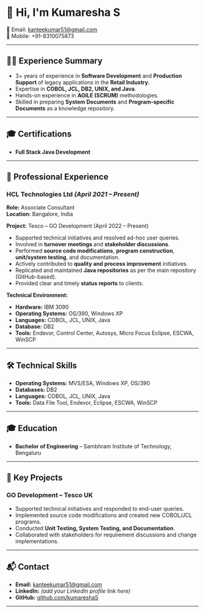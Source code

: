 # 👋 Hi, I'm Kumaresha S  

📧 Email: [kanteekumar51@gmail.com](mailto:kanteekumar51@gmail.com)  
📱 Mobile: +91-8310075873  

---

## 🧑‍💻 Experience Summary  
- 3+ years of experience in **Software Development** and **Production Support** of legacy applications in the **Retail Industry**.  
- Expertise in **COBOL, JCL, DB2, UNIX, and Java**.  
- Hands-on experience in **AGILE (SCRUM)** methodologies.  
- Skilled in preparing **System Documents** and **Program-specific Documents** as a knowledge repository.  

---

## 🎓 Certifications  
- **Full Stack Java Development**  

---

## 💼 Professional Experience  

### **HCL Technologies Ltd** *(April 2021 – Present)*  
**Role:** Associate Consultant  
**Location:** Bangalore, India  

**Project:** Tesco – GO Development (April 2022 – Present)  
- Supported technical initiatives and resolved ad-hoc user queries.  
- Involved in **turnover meetings** and **stakeholder discussions**.  
- Performed **source code modifications**, **program construction**, **unit/system testing**, and documentation.  
- Actively contributed to **quality and process improvement** initiatives.  
- Replicated and maintained **Java repositories** as per the main repository (GitHub-based).  
- Provided clear and timely **status reports** to clients.  

**Technical Environment:**  
- **Hardware:** IBM 3090  
- **Operating Systems:** OS/390, Windows XP  
- **Languages:** COBOL, JCL, UNIX, Java  
- **Database:** DB2  
- **Tools:** Endevor, Control Center, Autosys, Micro Focus Eclipse, ESCWA, WinSCP  

---

## 🛠 Technical Skills  
- **Operating Systems:** MVS/ESA, Windows XP, OS/390  
- **Databases:** DB2  
- **Languages:** COBOL, JCL, UNIX, Java  
- **Tools:** Data File Tool, Endevor, Eclipse, ESCWA, WinSCP  

---

## 🎓 Education  
- **Bachelor of Engineering** – Sambhram Institute of Technology, Bengaluru  

---

## 📂 Key Projects  
### **GO Development – Tesco UK**  
- Supported technical initiatives and responded to end-user queries.  
- Implemented source code modifications and created new COBOL/JCL programs.  
- Conducted **Unit Testing, System Testing, and Documentation**.  
- Collaborated with stakeholders for requirement discussions and change implementations.  

---

## 📬 Contact  
- **Email:** [kanteekumar51@gmail.com](mailto:kanteekumar51@gmail.com)  
- **LinkedIn:** *(add your LinkedIn profile link here)*  
- **GitHub:** [github.com/kumareshaS](https://github.com/kumareshaS)  

---
